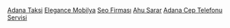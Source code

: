 <a href="http://adana-taksi.kiraliksite.com">Adana Taksi</a>
<a href="https://elegancemobilya.com">Elegance Mobilya</a>
<a href="https://kuvarsreklam.com.tr">Seo Firması</a>
<a href="https://ahusarar.com">Ahu Sarar</a>
<a href="http://ceptelefonu.adanasektorel.com">Adana Cep Telefonu Servisi</a>
